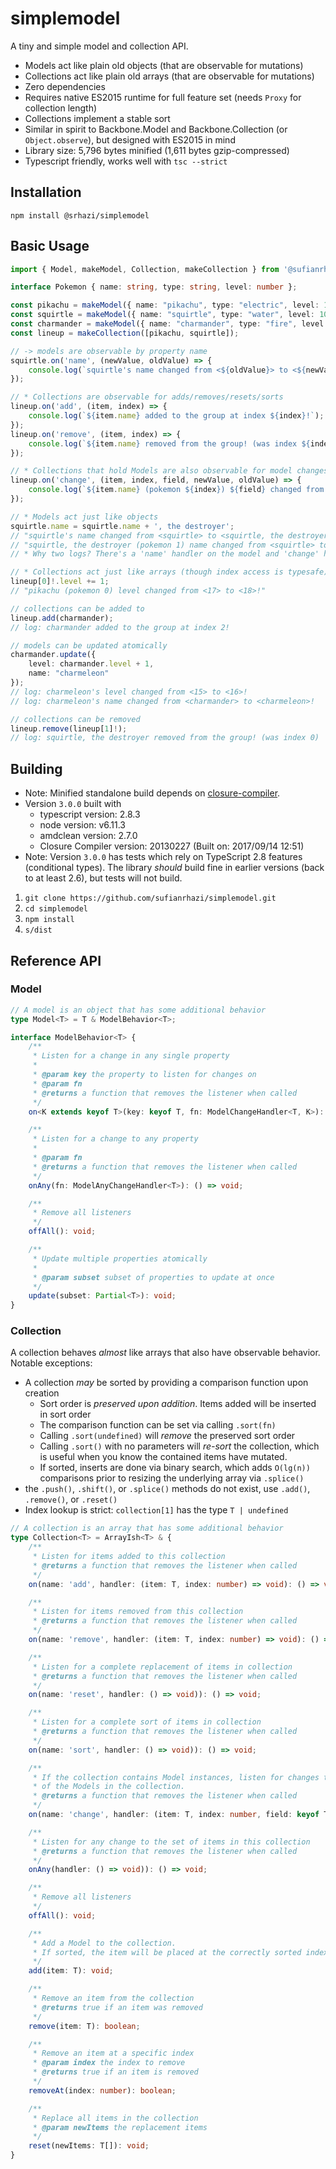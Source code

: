 # simplemodel

A tiny and simple model and collection API.

* Models act like plain old objects (that are observable for mutations)
* Collections act like plain old arrays (that are observable for mutations)
* Zero dependencies
* Requires native ES2015 runtime for full feature set (needs `Proxy` for collection length)
* Collections implement a stable sort
* Similar in spirit to Backbone.Model and Backbone.Collection (or `Object.observe`), but designed with ES2015 in mind
* Library size: 5,796 bytes minified (1,611 bytes gzip-compressed)
* Typescript friendly, works well with `tsc --strict`


## Installation

`npm install @srhazi/simplemodel`


## Basic Usage

```typescript
import { Model, makeModel, Collection, makeCollection } from '@sufianrhazi/simplemodel';

interface Pokemon { name: string, type: string, level: number };

const pikachu = makeModel({ name: "pikachu", type: "electric", level: 17});
const squirtle = makeModel({ name: "squirtle", type: "water", level: 10});
const charmander = makeModel({ name: "charmander", type: "fire", level: 15});
const lineup = makeCollection([pikachu, squirtle]);

// -> models are observable by property name
squirtle.on('name', (newValue, oldValue) => {
    console.log(`squirtle's name changed from <${oldValue}> to <${newValue}>`);
});

// * Collections are observable for adds/removes/resets/sorts
lineup.on('add', (item, index) => {
    console.log(`${item.name} added to the group at index ${index}!`);
});
lineup.on('remove', (item, index) => {
    console.log(`${item.name} removed from the group! (was index ${index})`);
});

// * Collections that hold Models are also observable for model changes
lineup.on('change', (item, index, field, newValue, oldValue) => {
    console.log(`${item.name} (pokemon ${index}) ${field} changed from <${oldValue}> to <${newValue}>!`);
});

// * Models act just like objects
squirtle.name = squirtle.name + ', the destroyer';
// "squirtle's name changed from <squirtle> to <squirtle, the destroyer>"
// "squirtle, the destroyer (pokemon 1) name changed from <squirtle> to <squirtle, the destroyer>"
// * Why two logs? There's a 'name' handler on the model and 'change' handler on the collection.

// * Collections act just like arrays (though index access is typesafe)
lineup[0]!.level += 1;
// "pikachu (pokemon 0) level changed from <17> to <18>!"

// collections can be added to
lineup.add(charmander);
// log: charmander added to the group at index 2!

// models can be updated atomically
charmander.update({
    level: charmander.level + 1,
    name: "charmeleon"
});
// log: charmeleon's level changed from <15> to <16>!
// log: charmeleon's name changed from <charmander> to <charmeleon>!

// collections can be removed
lineup.remove(lineup[1]!);
// log: squirtle, the destroyer removed from the group! (was index 0)
```

## Building

* Note: Minified standalone build depends on [closure-compiler](http://code.google.com/closure/compiler).
* Version `3.0.0` built with
  * typescript version: 2.8.3
  * node version: v6.11.3
  * amdclean version: 2.7.0
  * Closure Compiler version: 20130227 (Built on: 2017/09/14 12:51)
* Note: Version `3.0.0` has tests which rely on TypeScript 2.8 features (conditional types). The library *should* build
  fine in earlier versions (back to at least 2.6), but tests will not build.

1. `git clone https://github.com/sufianrhazi/simplemodel.git`
2. `cd simplemodel`
3. `npm install`
4. `s/dist`


## Reference API

### Model

```typescript
// A model is an object that has some additional behavior 
type Model<T> = T & ModelBehavior<T>;

interface ModelBehavior<T> {
    /**
     * Listen for a change in any single property
     * 
     * @param key the property to listen for changes on
     * @param fn
     * @returns a function that removes the listener when called
     */
    on<K extends keyof T>(key: keyof T, fn: ModelChangeHandler<T, K>): () => void;

    /**
     * Listen for a change to any property
     * 
     * @param fn
     * @returns a function that removes the listener when called
     */
    onAny(fn: ModelAnyChangeHandler<T>): () => void;

    /**
     * Remove all listeners
     */
    offAll(): void;

    /**
     * Update multiple properties atomically
     * 
     * @param subset subset of properties to update at once
     */
    update(subset: Partial<T>): void;
}
```

### Collection

A collection behaves *almost* like arrays that also have observable behavior. Notable exceptions:

* A collection *may* be sorted by providing a comparison function upon creation
  * Sort order is *preserved upon addition*. Items added will be inserted in sort order
  * The comparison function can be set via calling `.sort(fn)`
  * Calling `.sort(undefined)` will *remove* the preserved sort order
  * Calling `.sort()` with no parameters will *re-sort* the collection, which is useful when you know the contained items have mutated.
  * If sorted, inserts are done via binary search, which adds `O(lg(n))` comparisons prior to resizing the underlying array via `.splice()`
* the `.push()`, `.shift()`, or `.splice()` methods do not exist, use `.add()`, `.remove()`, or `.reset()`
* Index lookup is strict: `collection[1]` has the type `T | undefined`

```typescript
// A collection is an array that has some additional behavior
type Collection<T> = ArrayIsh<T> & {
    /**
     * Listen for items added to this collection
     * @returns a function that removes the listener when called
     */
    on(name: 'add', handler: (item: T, index: number) => void): () => void;

    /**
     * Listen for items removed from this collection
     * @returns a function that removes the listener when called
     */
    on(name: 'remove', handler: (item: T, index: number) => void): () => void;

    /**
     * Listen for a complete replacement of items in collection
     * @returns a function that removes the listener when called
     */
    on(name: 'reset', handler: () => void)): () => void;

    /**
     * Listen for a complete sort of items in collection
     * @returns a function that removes the listener when called
     */
    on(name: 'sort', handler: () => void)): () => void;

    /**
     * If the collection contains Model instances, listen for changes to any
     * of the Models in the collection.
     * @returns a function that removes the listener when called
     */
    on(name: 'change', handler: (item: T, index: number, field: keyof T, curr: T[typeof field], prev: T[typeof field]) => void): () => void;

    /**
     * Listen for any change to the set of items in this collection
     * @returns a function that removes the listener when called
     */
    onAny(handler: () => void)): () => void;

    /**
     * Remove all listeners
     */
    offAll(): void;

    /**
     * Add a Model to the collection.
     * If sorted, the item will be placed at the correctly sorted index.
     */
    add(item: T): void;

    /**
     * Remove an item from the collection
     * @returns true if an item was removed
     */
    remove(item: T): boolean;

    /**
     * Remove an item at a specific index
     * @param index the index to remove
     * @returns true if an item is removed
     */
    removeAt(index: number): boolean;

    /**
     * Replace all items in the collection
     * @param newItems the replacement items
     */
    reset(newItems: T[]): void;
}
